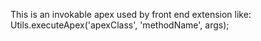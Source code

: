 This is an invokable apex used by front end extension like:
Utils.executeApex('apexClass', 'methodName', args);
